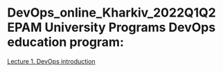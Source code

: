 # DevOps_online_Kharkiv_2022Q1Q2 EPAM University Programs DevOps education program:

[Lecture 1. DevOps introduction](https://github.com/vyurchenko1986/DevOps_online_Kharkiv_2022Q1Q2-/tree/main/m1/task1.1)

